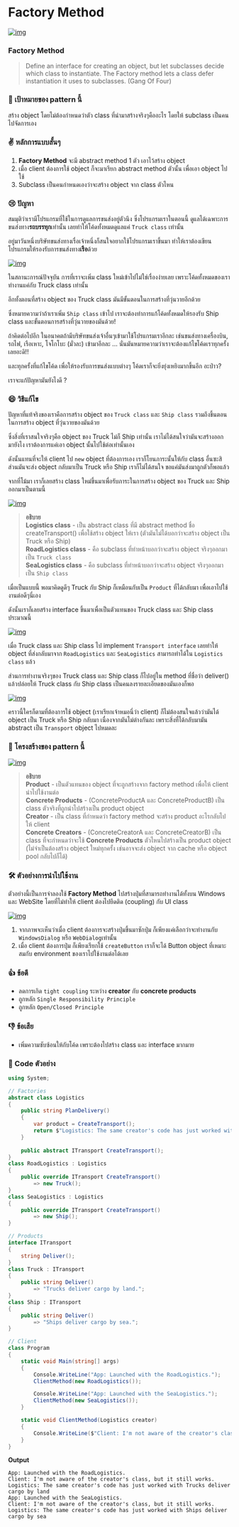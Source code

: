 # Factory Method



[![img](https://github.com/saladpuk/design-patterns/raw/master/assets/factorymethod/factory-method.png)](https://github.com/saladpuk/design-patterns/blob/master/assets/factorymethod/factory-method.png)

### Factory Method

> Define an interface for creating an object, but let subclasses decide which class to instantiate. The Factory method lets a class defer instantiation it uses to subclasses. \(Gang Of Four\)

### 🎯 เป้าหมายของ pattern นี้

สร้าง object โดยไม่ต้องกำหนดว่าตัว class ที่นำมาสร้างจริงๆคืออะไร โดยให้ subclass เป็นคนไปจัดการเอง

### ✌ หลักการแบบสั้นๆ

1. **Factory Method** จะมี abstract method 1 ตัว เอาไว้สร้าง object
2. เมื่อ client ต้องการใช้ object ก็จะมาเรียก abstract method ตัวนั้น เพื่อเอา object ไปใช้
3. Subclass เป็นคนกำหนดเองว่าจะสร้าง object จาก class ตัวไหน

### 😢 ปัญหา

สมมุติว่าเรามีโปรแกรมที่ใช้ในการดูแลการขนส่งอยู่ตัวนึง ซึ่งโปรแกรมเราในตอนนี้ ดูแลได้เฉพาะการขนส่งทาง**รถบรรทุก**เท่านั้น เลยทำให้โค้ดทั้งหมดดูแลแค่ `Truck class` เท่านั้น

อยู่มาวันหนึ่งบริษัทขนส่งทางเรื่อเจ้าหนึ่งก็สนใจอยากใช้โปรแกรมเราขึ้นมา ทำให้เราต้องเขียนโปรแกรมให้รองรับการขนส่งทาง**เรือ**ด้วย

[![img](https://github.com/saladpuk/design-patterns/raw/master/assets/factorymethod/problem1.png)](https://github.com/saladpuk/design-patterns/blob/master/assets/factorymethod/problem1.png)

ในสถานะการณ์ปัจจุบัน การที่เราจะเพิ่ม class ใหม่เข้าไปไม่ใช่เรื่องง่ายเลย เพราะโค้ดทั้งหมดของเราทำงานแค่กับ Truck class เท่านั้น

อีกทั้งตอนที่สร้าง object ของ Truck class มันมีขั้นตอนในการสร้างที่วุ่นวายอีกด้วย

ซึ่งหมายความว่าถ้าเราเพิ่ม `Ship class` เข้าไป เราจะต้องทำการแก้โค้ดทั้งหมดให้รองรับ Ship class และขั้นตอนการสร้างที่วุ่นวายของมันด้วย!

ถ้าคิดต่อไปอีก ในอนาคตถ้ามีบริษัทขนส่งเจ้าอื่นๆเข้ามาใช้โปรแกรมเราอีกละ เช่นขนส่งทางเครื่องบิน, รถไฟ, เรือเหาะ, โจโกโบะ \(มั่วละ\) เข้ามาอีกละ ... นั่นมันหมายความว่าเราจะต้องแก้ไขโค้ดเราทุกครั้งเลยอะดิ!!

และทุกครั้งที่แก้ไขโค้ด เพื่อให้รองรับการขนส่งแบบต่างๆ โค้ดเราก็จะยิ่งยุ่งเหยิงมากขึ้นอีก อะป่าว?

เราจะแก้ปัญหามันยังไงดี ?

### 😄 วิธีแก้ไข

ปัญหาที่แท้จริงของเราคือการสร้าง object ของ `Truck class` และ `Ship class` รวมถึงขึ้นตอนในการสร้าง object ที่วุ่นวายของมันด้วย

ซึ่งสิ่งที่เราสนใจจริงๆคือ object ของ Truck ไม่ก็ Ship เท่านั้น เราไม่ได้สนใจว่ามันจะสร้างออกมายังไง เราต้องการแค่เอา object นั้นไปใช้ต่อเท่านั้นเอง

ดังนั้นแทนที่จะให้ client ไป `new` object ที่ต้องการเอง เราก็โยนภาระนั้นให้กับ class อื่นซะสิ ส่วนมันจะส่ง object กลับมาเป็น Truck หรือ Ship เราก็ไม่ได้สนใจ ขอแค่มันส่งมาถูกตัวก็พอแล้ว

จากที่โม้มา เราก็เลยสร้าง class ใหม่ขึ้นมาเพื่อรับภาระในการสร้าง object ของ Truck และ Ship ออกมาเป็นตามนี้

[![img](https://github.com/saladpuk/design-patterns/raw/master/assets/factorymethod/solution1.png)](https://github.com/saladpuk/design-patterns/blob/master/assets/factorymethod/solution1.png)

> **อธิบาย**  
> **Logistics class** - เป็น abstract class ที่มี abstract method ชื่อ createTransport\(\) เพื่อใช้สร้าง object ให้เรา \(ตัวมันไม่ได้บอกว่าจะสร้าง object เป็น Truck หรือ Ship\)  
> **RoadLogistics class** - คือ subclass ที่ทำหน้าบอกว่าจะสร้าง object จริงๆออกมาเป็น `Truck class`  
> **SeaLogistics class** - คือ subclass ที่ทำหน้าบอกว่าจะสร้าง object จริงๆออกมาเป็น `Ship class`

เมื่อเป็นแบบนี้ พอมาคิดดูดีๆ Truck กับ Ship ก็เหมือนกับเป็น `Product` ที่ได้กลับมา เพื่อเอาไปใช้งานต่อดีๆนี่เอง

ดังนั้นเราก็เลยสร้าง interface ขึ้นมาเพื่อเป็นตัวแทนของ Truck class และ Ship class ประมาณนี้

[![img](https://github.com/saladpuk/design-patterns/raw/master/assets/factorymethod/solution2-en.png)](https://github.com/saladpuk/design-patterns/blob/master/assets/factorymethod/solution2-en.png)

เมื่อ Truck class และ Ship class ไป implement `Transport interface` เลยทำให้ object ที่ส่งกลับมาจาก `RoadLogistics` และ `SeaLogistics` สามารถทำได้ใน `Logistics class` แล้ว

ส่วนการทำงานจริงๆของ Truck class และ Ship class ก็ไปอยู่ใน method ที่ชื่อว่า deliver\(\) แล้วปล่อยให้ Truck class กับ Ship class เป็นคนลงรายละเอียดของมันเองก็พอ

[![img](https://github.com/saladpuk/design-patterns/raw/master/assets/factorymethod/solution3.png)](https://github.com/saladpuk/design-patterns/blob/master/assets/factorymethod/solution3.png)

คราวนี้ใครก็ตามที่ต้องการใช้ object \(เราเรียกเจ้าหมอนี่ว่า client\) ก็ไม่ต้องสนใจแล้วว่ามันได้ object เป็น Truck หรือ Ship กลับมา เนื่องจากมันไม่ต่างกันละ เพราะสิ่งที่ได้กลับมามัน abstract เป็น `Transport` object ไปหมดละ

### 📌 โครงสร้างของ pattern นี้

[![img](https://github.com/saladpuk/design-patterns/raw/master/assets/factorymethod/structure.png)](https://github.com/saladpuk/design-patterns/blob/master/assets/factorymethod/structure.png)

> **อธิบาย**  
> **Product** - เป็นตัวแทนของ object ที่จะถูกสร้างจาก factory method เพื่อให้ client นำไปใช้งานต่อ  
> **Concrete Products** - \(ConcreteProductA และ ConcreteProductB\) เป็น class ตัวจริงที่ถูกนำไปสร้างเป็น product object  
> **Creator** - เป็น class ที่กำหนดว่า factory method จะสร้าง product อะไรกลับไปให้ client  
> **Concrete Creators** - \(ConcreteCreatorA และ ConcreteCreatorB\) เป็น class ที่จะกำหนดว่าจะใช้ **Concrete Products** ตัวไหนไปสร้างเป็น product object \(ไม่จำเป็นต้องสร้าง object ใหม่ทุกครั้ง เช่นอาจจะส่ง object จาก cache หรือ object pool กลับไปก็ได้\)

### 🛠 ตัวอย่างการนำไปใช้งาน

ตัวอย่างนี้เป็นการจำลองใช้ **Factory Method** ไปสร้างปุ่มที่สามารถทำงานได้ทั้งบน Windows และ WebSite โดยที่ไม่ทำให้ client ต้องไปยึดติด \(coupling\) กับ UI class

[![img](https://github.com/saladpuk/design-patterns/raw/master/assets/factorymethod/example.png)](https://github.com/saladpuk/design-patterns/blob/master/assets/factorymethod/example.png)

1. จากภาพจะเห็นว่าเมื่อ client ต้องการจะสร้างปุ่มขึ้นมาซักปุ่ม ก็เพียงแค่เลือกว่าจะทำงานกับ `WindowsDialog` หรือ `WebDialog`เท่านั้น
2. เมื่อ client ต้องการปุ่ม ก็เพียงเรียกใช้ `createButton` เราก็จะได้ Button object ที่เหมาะสมกับ environment ของเราไปใช้งานต่อได้เลย

### 👍 ข้อดี

* ลดการเกิด `tight coupling` ระหว่าง **creator** กับ **concrete products**
* ถูกหลัก `Single Responsibility Principle`
* ถูกหลัก `Open/Closed Principle`

### 👎 ข้อเสีย

* เพิ่มความซับซ้อนให้กับโค้ด เพราะต้องไปสร้าง class และ interface มากมาย

### ‍‍📝 Code ตัวอย่าง

```csharp
using System;

// Factories
abstract class Logistics
{
    public string PlanDelivery()
    {
        var product = CreateTransport();
        return $"Logistics: The same creator's code has just worked with {product.Deliver()}";
    }
    
    public abstract ITransport CreateTransport();
}
class RoadLogistics : Logistics
{
    public override ITransport CreateTransport()
        => new Truck();
}
class SeaLogistics : Logistics
{
    public override ITransport CreateTransport()
        => new Ship();
}

// Products
interface ITransport
{
    string Deliver();
}
class Truck : ITransport
{
    public string Deliver() 
        => "Trucks deliver cargo by land.";
}
class Ship : ITransport
{
    public string Deliver()
        => "Ships deliver cargo by sea.";
}

// Client
class Program
{
    static void Main(string[] args)
    {
        Console.WriteLine("App: Launched with the RoadLogistics.");
        ClientMethod(new RoadLogistics());

        Console.WriteLine("App: Launched with the SeaLogistics.");
        ClientMethod(new SeaLogistics());
    }

    static void ClientMethod(Logistics creator)
    {
        Console.WriteLine($"Client: I'm not aware of the creator's class, but it still works. {creator.PlanDelivery()}");
    }
}
```

**Output**

```text
App: Launched with the RoadLogistics.
Client: I'm not aware of the creator's class, but it still works. Logistics: The same creator's code has just worked with Trucks deliver cargo by land
App: Launched with the SeaLogistics.
Client: I'm not aware of the creator's class, but it still works. Logistics: The same creator's code has just worked with Ships deliver cargo by sea
```

